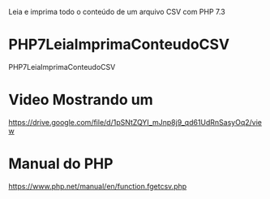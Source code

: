 Leia e imprima todo o conteúdo de um arquivo CSV com PHP 7.3

# PHP7LeiaImprimaConteudoCSV
 PHP7LeiaImprimaConteudoCSV


# Video Mostrando um  
https://drive.google.com/file/d/1pSNtZQYI_mJnp8j9_qd61UdRnSasyOq2/view

# Manual do PHP 
https://www.php.net/manual/en/function.fgetcsv.php


